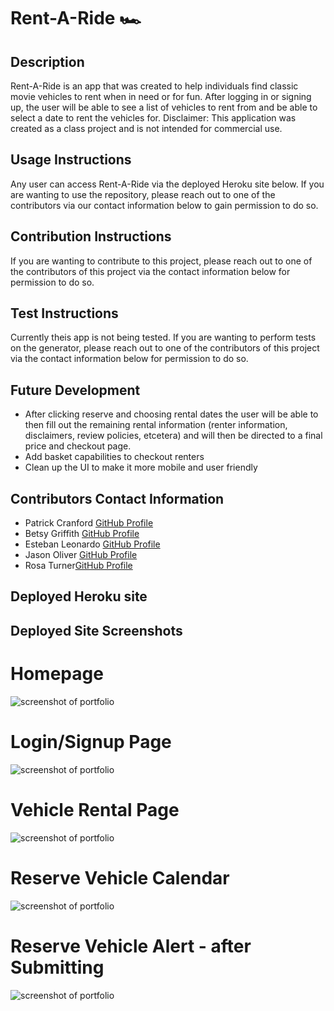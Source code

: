 # Rent-A-Ride 🏎️

## Description 
Rent-A-Ride is an app that was created to help individuals find classic movie vehicles to rent when in need or for fun. After logging in or signing up, the user will be able to see a list of vehicles to rent from and be able to select a date to rent the vehicles for. 
Disclaimer: This application was created as a class project and is not intended for commercial use.

## Usage Instructions 
Any user can access Rent-A-Ride via the deployed Heroku site below. If you are wanting to use the repository, please reach out to one of the contributors via our contact information below to gain permission to do so.

## Contribution Instructions 
If you are wanting to contribute to this project, please reach out to one of the contributors of this project via the contact information below for permission to do so.

## Test Instructions 
Currently theis app is not being tested. If you are wanting to perform tests on the generator, please reach out to one of the contributors of this project via the contact information below for permission to do so.

## Future Development
* After clicking reserve and choosing rental dates the user will be able to then fill out the remaining rental information (renter information, disclaimers, review policies, etcetera) and will then be directed to a final price and checkout page.
* Add basket capabilities to checkout renters
* Clean up the UI to make it more mobile and user friendly

## Contributors Contact Information 
* Patrick Cranford [GitHub Profile](https://github.com/PGCranford)
* Betsy Griffith [GitHub Profile](https://github.com/hollenbebe08)
* Esteban Leonardo [GitHub Profile](https://github.com/EstebanLVB)
* Jason Oliver [GitHub Profile](https://github.com/joliver521)
* Rosa Turner[GitHub Profile](https://github.com/rturner1220)

## Deployed Heroku site

## Deployed Site Screenshots

# Homepage
![screenshot of portfolio](./public/assets/images/screenshot-1)

# Login/Signup Page
![screenshot of portfolio](./public/assets/images/screenshot-2)

# Vehicle Rental Page
![screenshot of portfolio](./public/assets/images/screenshot-3)

# Reserve Vehicle Calendar
![screenshot of portfolio](./public/assets/images/screenshot-4)

# Reserve Vehicle Alert - after Submitting
![screenshot of portfolio](./public/assets/images/screenshot-5)

